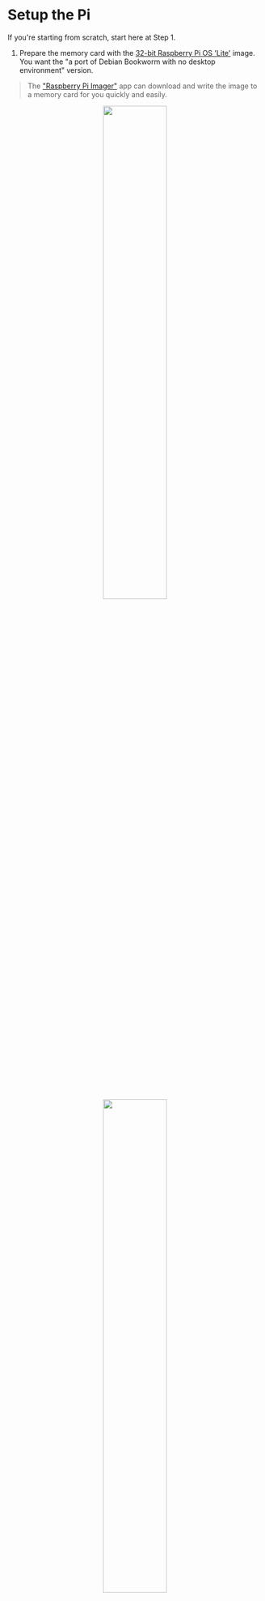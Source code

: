 # Setup the Pi

If you're starting from scratch, start here at Step 1.


1. Prepare the memory card with the [32-bit Raspberry Pi OS 'Lite'](https://www.raspberrypi.org/software/operating-systems/) image. You want the "a port of Debian Bookworm with no desktop environment" version.

> The ["Raspberry Pi Imager"](https://www.raspberrypi.org/software/) app can download and write the image to a memory card for you quickly and easily.

<p align="center">
<img src="https://github.com/greiginsydney/Intervalometerator/assets/11004787/833fe4b4-9bf7-4104-bc66-2d94b66a9666" width="50%">
 </p>

<p align="center">
<img src="https://github.com/greiginsydney/Intervalometerator/assets/11004787/72a06b38-0e11-4127-ae96-3c9759290e02" width="50%">
 </p>

2. Add HDMI, power and keyboard connections and turn it on. (You don't need a mouse for this, but add one if you're feeling so inclined).
3. The boot process ends at a login screen. The default credentials are `pi` / `raspberry`.
4. Login.
5. Now we'll perform the basic customisation steps:
6. Run `sudo raspi-config`.
7. Select `(5) Localisation Options` then:
    * `(L3) - change keyboard layout`
    I've never needed to do anything but accept the defaults here. I found the Pi stopped responding for >10s after selecting "no compose key", so just wait for it and it will take you back to the main page.
8. Return to (5) and set `(L2) the timezone`. Select the appropriate options and you'll be returned to the menu.
9. Select `(3) - Interfacing Options`
    * `(P2) Enable SSH` and at the prompt "Would you like the SSH server to be enabled?" change the selection to `<Yes>` and hit return, then return again at the `OK`.
    
> Micro SD cards come in some large sizes these days, and if you want to keep backups of the photos off the camera, you'll probably want a card larger than the standard 32G limit of FAT. If you've started with a standard FAT format, this next step lets you expand the disk to consume the whole card. This is a good thing.  
In so doing however, your average Windows PC will no longer be able to read the card. Check out "<a href="https://ext2-volume-manager.en.lo4d.com/" target="_blank">Ext2 Volume Manager</a>" as a way to get around this. If you're at all uncertain, skip step 10, but be aware that the number of images you can store on the Pi will be limited.

10. Select `(6) Advanced Options` and select `(A1) expand filesystem`, allowing access to the whole card, then hit return again at the `OK`.
11. Select `(1) System Options` and `(S4) Hostname` and give the Pi a recognisable hostname.
12. If you're building this onto a Pi with a wired network connection instead of WiFi, skip the next step. Resume at Step 14.
13. Select `(1) System Options` and `(S1) Wireless LAN`. At this stage we'll be a wifi *client*. When prompted:
    * Select your country
    * Enter the local SSID and passphrase (password). Note that the Pi Zero W's radio is limited to 2.4G, so any attempts to connect to a 5G network will fail.
14. Navigate to `Finish` and DECLINE the prompt to reboot.
15. Run `ifconfig`. In the output, look under "eth0" for wired and "wlan0" for WiFi. There should be a line starting with "inet" followed by an IP address. The absence of this means you're not on a network.

16. Assuming success above, you'll probably want to set a static IP. If you're OK with a dynamic IP (or at least are for the time being) jump to Step 19 and a reboot.

17. From 'Bookworm', the Pi uses Network Manager to manage IP addresses.\[[1](#1-set-a-static-ip-address-on-raspberry-pi-os-bookworm)\]

18.1 Run `sudo nmcli -p connection show` to show the available network interfaces:

```txt
pi@raspberrypi:~ $ sudo nmcli -p connection show
======================================
  NetworkManager connection profiles
======================================
NAME              UUID                                  TYPE      DEVICE
----------------------------------------------------------------------------------------------------------------
mywifissid        09123456-6ac4-4cf7-8154-701234567892  wifi      wlan0
lo                5612345d-ffff-4ee8-8ef9-12345678990f  loopback  lo
pi@raspberrypi:~ $
```

18.2 Now execute these three commands in turn, replacing the network name and dummy values here with your own:

```txt
sudo nmcli c mod "mywifissid" ipv4.addresses 10.0.0.220/24 ipv4.method manual
sudo nmcli con mod "mywifissid" ipv4.gateway 10.0.0.1
sudo nmcli con mod "mywifissid" ipv4.dns "10.0.0.1"
```

> If you have more than one DNS server (the last command above), add them all inside the quotes with a space separating each.

19. Reboot the Pi to pickup its new IP address and lock in all the changes made above, including the change to the hostname: `sudo reboot`

20. After it reboots, check it's on the network OK by typing `ifconfig` and check the output now shows the entries you added in Step 18.2.
(Alternatively, just see if it responds to pings and you can SSH to it on its new IP).

## Remote config via SSH

At this point I abandoned the keyboard and monitor, continuing the config steps from my PC.

21. SSH to the Pi using your preferred client. If you're using Windows 10 you can just do this from a PowerShell window: `ssh <TheIpAddressFromStep18> -l pi` (Note that's a lower-case L).
22. You should see something like this:
```txt
The authenticity of host '192.168.44.1 (192.168.44.1)' can't be established.
ECDSA key fingerprint is SHA256:Ty0Bw6IZqg1234567899006534456778sFKT6QakOZ5PdJk.
Are you sure you want to continue connecting (yes/no)?
```
23. Enter `yes` and press Return
24. The response should look like this:
```txt
Warning: Permanently added '192.168.44.1' (ECDSA) to the list of known hosts.
pi@192.168.44.1's password:
```
25. Enter the password and press Return.
26. It's STRONGLY recommended that you change the password. Run `passwd` and follow your nose.

## Here's where all the software modules are installed. This might take a while:

27. First let's make sure the Pi is all up-to-date:
```txt
sudo apt-get update && sudo apt-get upgrade -y
```

> If this ends with an error "Some index files failed to download. They have been ignored, or old ones used instead." just press up-arrow and return to retry the command. You want to be sure the Pi is healthy and updated before continuing.

> If however you encounter an error saying a certificate is out of date or not valid yet, check that the Pi's real-time clock is correct. `date` on its own will show the date, and you'll set it with this syntax: `sudo date -s '2024-01-09 11:04:00 AEDT'`.

28. `sudo reboot`

Your SSH session will end here. Wait for the Pi to reboot, sign back in again and continue

29.1. Confirm your current version of python:

```
pi@BenchPi3BPlus:~ $ python3 --version
Python 3.11.2
pi@BenchPi3BPlus:~ $
```

29.2. Update the following command if required with that of the same version number:

```
pi@BenchPi3BPlus:~ $ sudo apt install python3.11-venv -y
pi@BenchPi3BPlus:~ $ python3 -m venv venv
pi@BenchPi3BPlus:~ $
```

29.3 We need to install git so we can download the repo from GitHub:

```
sudo apt-get install git -y
```

29.4. This downloads the repo, dropping the structure into a subdirectory called `Intervalometerator`:
```txt
cd ~
sudo rm -rf Intervalometerator
git clone --depth=3 https://github.com/greiginsydney/Intervalometerator
```

> Advanced tip: if you're testing code and want to install a new branch direct from the repo, add `-b <branchName>` on the end of the line.

30. Now we need to move the setup.sh script file into its final location:

```txt
mv -fv "Intervalometerator/Raspberry Pi/setup.sh" ~
``` 

31. All the hard work is done by the script, but it needs to be made executable first:
```txt
sudo chmod +x setup.sh
```
32. Now run it! (Be careful here: the switches are critical. "-E" ensures your user path is passed to the script. Without it the software will be moved to the wrong location, or not at all. "-H" passes the Pi user's home directory.)
```txt
sudo -E -H ./setup.sh start
```

33. First up you'll be presented with a menu to choose which of the upload/transfer options to install:

```txt
====== Select Upload/Transfer options =======
An 'X' indicates the option will be installed

1. [X] SFTP
2. [X] Dropbox
3. [X] Google Drive
4. [ ] rsync

Press 1, 2 or 3 to toggle the selection.
Press return on its own to continue with the install
```

Accept the defaults just by pressing return on its own, or choose 1, 2, 3 or 4 (then return) to de-select the options that aren't relevant to you. (You can always install them later if the need arises).

> If you choose ALL the options (the default), this step now takes **over an hour** to complete, depending on how slow your Internet connection is. (As at March 2020.) SFTP is the real time-killer here.

> If any step fails, the script will abort and on-screen info should reveal the component that failed. You can simply re-run the script at any time (up-arrow / return) and it will simply skip over those steps where no changes are required. There are a lot of moving parts in the Raspbian/Linux world, and sometimes a required server might be down or overloaded. Time-outs aren't uncommon, hence why simply wait and retry is a valid remediation action.

> If libgphoto throws errors, run `apt-cache search libgphoto2` & it should reveal the name of the "development" version, which you will need to edit back into the script before your repeat attempt at this step.

33.1 It's a rare occurrence, but you might encounter this redis prompt:

```txt
Configuration file '/etc/redis/redis.conf'
 ==> Modified (by you or by a script) since installation.
 ==> Package distributor has shipped an updated version.
   What would you like to do about it ?  Your options are:
    Y or I  : install the package maintainer's version
    N or O  : keep your currently-installed version
      D     : show the differences between the versions
      Z     : start a shell to examine the situation
 The default action is to keep your current version.
*** redis.conf (Y/I/N/O/D/Z) [default=N] ?
```

The correct response is 'Y': we'll accept the new version. (The setup script will reinstate the customisation later).

34. If all goes well, you'll be presented with a prompt to reboot:
```txt
Exited install_apps OK.
Reboot now? [Y/n]:
```
Pressing return or anything but n/N will cause the Pi to reboot.

35. After the Pi has rebooted, sign back in again and resume. The next step is to re-run the script, but with a new switch:
```txt
sudo -E ./setup.sh web
```

36. The script will now move some of the supporting files from the repo to their final homes, and edit some of the default config in the Pi. 

It will output its progress to the screen:
```txt
pi@raspberrypi:~ $ sudo -E ./setup.sh web
mkdir: created directory 'photos'
mkdir: created directory 'preview'
mkdir: created directory 'thumbs'
'intvlm8r.service' -> '/etc/systemd/system/intvlm8r.service'
'intvlm8r' -> '/etc/nginx/sites-available/intvlm8r'
```

37. You will be asked to provide a username and password for the web interface. The default login name is 'admin', and the script generates a random 8-character password of four letters and four numbers. Accept the defaults if you like, but preferably come up with your own. (You should DEFINITELY change these for longer, more complicated ones if the intvlm8r is connected to the Internet or a network where anyone else might find it.)

```txt
Change the website's login name: admin
Change the website's password  : abcd1234
```

38. If your Pi will have no network connectivity once it's deployed, it will need its real time clock set each time it boots (as the clock is volatile - it's not battery-backed). 

```txt
NTP is currently active. NTP is our master time source.

Does the Pi have network connectivity?
If so, can we use NTP as our master time source? [Y/n]:
```

If you respond 'n' to the prompt, the script will disable the Pi's internal NTP Client. The provided "setTime.py" script will run when-ever the Pi boots, reading the real time from the Arduino and using this to set the Pi's own internal clock.

If you respond 'Y', the Pi shall query an NTP source at boot and also at 3:30am each day, updating the Arduino with the correct time. (The overnight update only applies if the Pi is set to always run, and captures any changes that might have been made due to Daylight Saving Time ahead of the next day's shooting).

>You can change this at any time by running `sudo ./setup.sh time`.

39. If all goes well, you'll be presented with a prompt to reboot:
```txt
Exited install_website OK.
Reboot now? [Y/n]:
```
Pressing return or anything but n/N will cause the Pi to reboot.

40. You're in business!  After the Pi reboots you should be able to browse to its IP address, where you'll be presented the message "You need to sign in before you can access that page!" and the login form.

41. Login with the credentials you set in Step 37. You can change those or add new login/password pairs by editing the /www/intvlm8r.py script.

## Next steps are:
- Add an SSL certificate:
	- [Use Lets Encrypt](/docs/step2-setup-the-Pi-lets-encrypt.md)
	- [Public or Private PKI](/docs/step2-setup-the-Pi-public-or-private-pki.md)
- [Setup the Pi as a Wifi Access Point](/docs/step3-setup-the-Pi-as-an-access-point.md)

<br>

## References
#### [1] [Set a static IP Address on Raspberry Pi OS Bookworm](https://www.abelectronics.co.uk/kb/article/31/set-a-static-ip-address-on-raspberry-pi-os-bookworm)
<hr >
